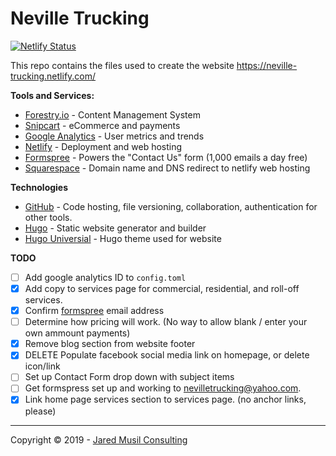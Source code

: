 # Neville Trucking

[![Netlify Status](https://api.netlify.com/api/v1/badges/82a6b16d-08c5-420e-9732-c09f5ff0a194/deploy-status)](https://app.netlify.com/sites/neville-trucking/deploys)

This repo contains the files used to create the website https://neville-trucking.netlify.com/

**Tools and Services:**

- [Forestry.io](https://app.forestry.io/sites/jczabmkrlkhzww) - Content Management System
- [Snipcart]() - eCommerce and payments
- [Google Analytics](https://analytics.google.com/analytics/web/) - User metrics and trends
- [Netlify](https://app.netlify.com/sites/neville-trucking) - Deployment and web hosting
- [Formspree](https://formspree.io) - Powers the "Contact Us" form (1,000 emails a day free)
- [Squarespace](www.squarespace.com) - Domain name and DNS redirect to netlify web hosting

**Technologies**

- [GitHub](https://github.com/jaredmusil/neville-trucking) - Code hosting, file versioning, collaboration, authentication for other tools.
- [Hugo](https://gohugo.io/) - Static website generator and builder
- [Hugo Universial](https://github.com/devcows/hugo-universal-theme) - Hugo theme used for website

**TODO**

- [ ] Add google analytics ID to `config.toml`
- [X] Add copy to services page for commercial, residential, and roll-off services.
- [X] Confirm [formspree](http://www.formspree.io) email address
- [ ] Determine how pricing will work. (No way to allow blank / enter your own ammount payments)
- [X] Remove blog section from website footer
- [X] DELETE Populate facebook social media link on homepage, or delete icon/link
- [ ] Set up Contact Form drop down with subject items 
- [ ] Get formspress set up and working to nevilletrucking@yahoo.com. 
- [X] Link home page services section to services page. (no anchor links, please) 

---

Copyright &copy; 2019 - [Jared Musil Consulting](http://www.jaredmusil.com)
